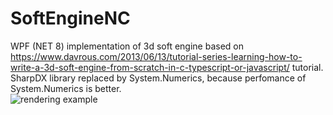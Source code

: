 # SoftEngineNC
WPF (NET 8) implementation of 3d soft engine based on https://www.davrous.com/2013/06/13/tutorial-series-learning-how-to-write-a-3d-soft-engine-from-scratch-in-c-typescript-or-javascript/ tutorial. <br/>
SharpDX library replaced by System.Numerics, because perfomance of System.Numerics is better.<br/>
![rendering example](https://i.ibb.co/z7gGJgH/2024-01-10-000756.png)
